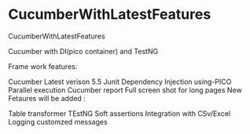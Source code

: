 # CucumberWithLatestFeatures
CucumberWithLatestFeatures

Cucumber with DI(pico container) and TestNG

Frame work features:

Cucumber Latest verison 5.5
Junit
Dependency Injection using-PICO
Parallel execution
Cucumber report
Full screen shot for long pages
New Fetaures will be added :

Table transformer
TEstNG
Soft assertions
Integration with CSv/Excel
Logging customzed messages

